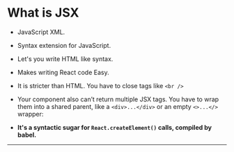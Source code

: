 # What is JSX
- JavaScript XML.
- Syntax extension for JavaScript.
- Let's you write HTML like syntax.
- Makes writing React code Easy.
- It is stricter than HTML. You have to close tags like `<br />`
- Your component also can’t return multiple JSX tags. You have to wrap them into a shared parent, like a `<div>...</div>` or an empty `<>...</>` wrapper:

- **It's a syntactic sugar for `React.createElement()` calls, compiled by babel.**

---
